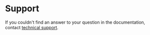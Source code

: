 # Support

If you couldn't find an answer to your question in the documentation, contact [technical support](https://support.cloud.yandex.ru/?referral=forms).

